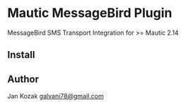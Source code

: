 # Mautic MessageBird Plugin
MessageBird SMS Transport Integration for >= Mautic 2.14

## Install


## Author
Jan Kozak <galvani78@gmail.com>
